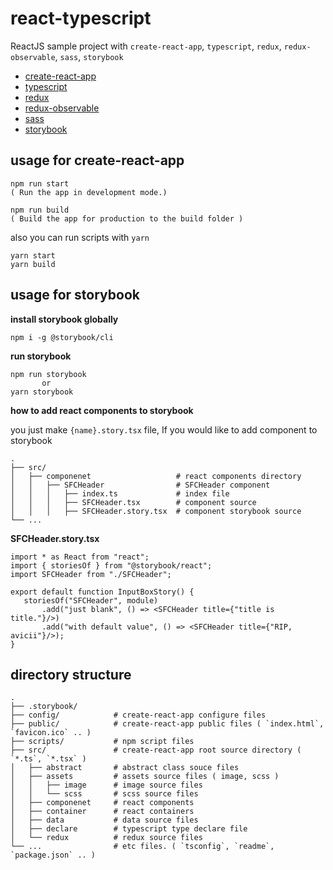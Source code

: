 # react-typescript
ReactJS sample project with `create-react-app`, `typescript`, `redux`, `redux-observable`, `sass`, `storybook`<br>
- [create-react-app](https://github.com/facebook/create-react-app)
- [typescript](https://github.com/Microsoft/TypeScript)
- [redux](https://github.com/reduxjs/redux)
- [redux-observable](https://github.com/redux-observable/redux-observable)
- [sass](https://github.com/sass/sass)
- [storybook](https://github.com/storybooks/storybook)

## usage for create-react-app
```
npm run start
( Run the app in development mode.)

npm run build 
( Build the app for production to the build folder )
```
also you can run scripts with `yarn`
```
yarn start
yarn build
```

## usage for storybook
**install storybook globally**
```
npm i -g @storybook/cli
```

**run storybook**
```
npm run storybook 
       or
yarn storybook
```
**how to add react components to storybook**

you just make `{name}.story.tsx` file, If you would like to add component to storybook

    .
    ├── src/
    │   ├── componenet                   # react components directory
    │   │   ├── SFCHeader                # SFCHeader component 
    │   │   │   ├── index.ts             # index file
    │   │   │   ├── SFCHeader.tsx        # component source
    │   │   │   ├── SFCHeader.story.tsx  # component storybook source
    └── ...

**SFCHeader.story.tsx** 
 ```
import * as React from "react";
import { storiesOf } from "@storybook/react";
import SFCHeader from "./SFCHeader";

export default function InputBoxStory() {
    storiesOf("SFCHeader", module)
        .add("just blank", () => <SFCHeader title={"title is title."}/>)
        .add("with default value", () => <SFCHeader title={"RIP, avicii"}/>);
}
 ```
## directory structure

    .
    ├── .storybook/
    ├── config/            # create-react-app configure files
    ├── public/            # create-react-app public files ( `index.html`, `favicon.ico` .. )
    ├── scripts/           # npm script files
    ├── src/               # create-react-app root source directory ( `*.ts`, `*.tsx` )
    │   ├── abstract       # abstract class souce files
    │   ├── assets         # assets source files ( image, scss )
    │   │   ├── image      # image source files
    │   │   └── scss       # scss source files
    │   ├── componenet     # react components
    │   ├── container      # react containers
    │   ├── data           # data source files
    │   ├── declare        # typescript type declare file
    │   └── redux          # redux source files
    └── ...                # etc files. ( `tsconfig`, `readme`, `package.json` .. )
    

  
  

